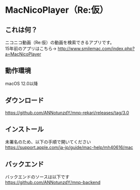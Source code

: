 # MacNicoPlayer（Re:仮）

## これは何？
ニコニコ動画（Re:仮）の動画を検索できるアプリです。  
15年前のアプリはこちら→ http://www.smilemac.com/index.php?a=MacNicoPlayer

## 動作環境
macOS 12.0以降

## ダウンロード
https://github.com/ANNotunzdY/mnp-rekari/releases/tag/3.0

## インストール
未署名のため、以下の手順で開いてください  
https://support.apple.com/ja-jp/guide/mac-help/mh40616/mac

## バックエンド
バックエンドのソースは以下です  
https://github.com/ANNotunzdY/mnp-backend
